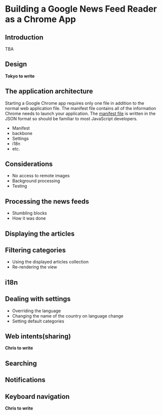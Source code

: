 # Building a Google News Feed Reader as a Chrome App

## Introduction

TBA

## Design

**Tokyo to write**

## The application architecture

Starting a Google Chrome app requires only one file in addition to the normal web application file. The manifest file contains all of the information Chrome needs to launch your application. The [manifest file][manifest] is written in the JSON format so should be familiar to most JavaScript developers.

* Manifest
* backbone
* Settings
* i18n
* etc.

## Considerations

* No access to remote images
* Background processing
* Testing

## Processing the news feeds

* Stumbling blocks
* How it was done

## Displaying the articles

## Filtering categories

* Using the displayed articles collection
* Re-rendering the view

## i18n

## Dealing with settings

* Overriding the language
* Changing the name of the country on language change
* Setting default categories

## Web intents(sharing)

**Chris to write**

## Searching

## Notifications

## Keyboard navigation

**Chris to write**

[manifest]: http://code.google.com/chrome/extensions/manifest.html
